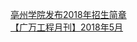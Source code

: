   
[亳州学院发布2018年招生简章](http://www.dianyue.me/archives/233/rz4cv3zl0cyrokqs/)  
[【广万工程月刊】2018年5月](http://www.dianyue.me/archives/099/ggb886kdw3nhiwl3/)